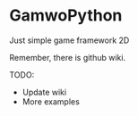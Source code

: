 # GamwoPython
Just simple game framework 2D

Remember, there is github wiki.

TODO:
  - Update wiki
  - More examples
